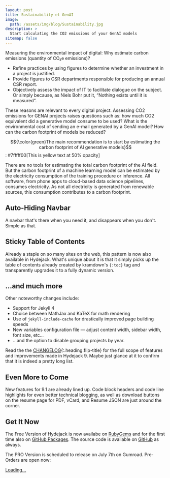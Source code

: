 ```yaml
---
layout: post
title: Sustainability et GenAI
image:
  path: /assets/img/blog/Sustainability.jpg
description: >
  Start calculating the CO2 emissions of your GenAI models
sitemap: false
---
```


Measuring the environmental impact of digital: Why estimate carbon emissions (quantity of CO₂e emissions)?

- Refine practices by using figures to determine whether an investment in a project is justified.
- Provide figures to CSR departments responsible for producing an annual CSR report.
- Objectively assess the impact of IT to facilitate dialogue on the subject.
  Or simply because, as Niels Bohr put it, “Nothing exists until it is measured”.

These reasons are relevant to every digital project. Assessing CO2 emissions for GENAI projects raises questions such as: how much CO2 equivalent did a generative model consume to be used? What is the environmental cost of sending an e-mail generated by a GenAI model? How can the carbon footprint of models be reduced?

$${\color{green}The main recommendation is to start by estimating the carbon footprint of AI generative models}$$ :
#7fffff00[This is yellow text at 50% opacity]

There are no tools for estimating the total carbon footprint of the AI field. But the carbon footprint of a machine learning model can be estimated by the electricity consumption of the training procedure or inference. All software, from phone apps to cloud-based data science pipelines, consumes electricity. As not all electricity is generated from renewable sources, this consumption contributes to a carbon footprint.

## Auto-Hiding Navbar

A navbar that's there when you need it, and disappears when you don't. Simple as that.

## Sticky Table of Contents

Already a staple on so many sites on the web, this pattern is now also available in Hydejack.
What's unique about it is that it simply picks up the table of contents already created by kramdown's `{:toc}` tag and transparently upgrades it to a fully dynamic version.

## …and much more

Other noteworthy changes include:

- Support for Jekyll 4
- Choice between MathJax and KaTeX for math rendering
- Use of `jekyll-include-cache` for drastically improved page building speeds
- New variables configuration file — adjust content width, sidebar width, font size, etc...
- ...and the option to disable grouping projects by year.

Read the the [CHANGELOG](../../CHANGELOG.md){:.heading.flip-title} for the full scope of features and improvements made in Hydejack 9.
Maybe just glance at it to confirm that it is indeed a pretty long list.

## Even More to Come

New features for 9.1 are already lined up. Code block headers and code line highlights for even better technical blogging, as well as download buttons on the resume page for PDF, vCard, and Resume JSON are just around the corner.

## Get It Now

The Free Version of Hydejack is now availabe on [RubyGems](https://rubygems.org/gems/jekyll-theme-hydejack)
and for the first time also on [GitHub Packages](https://github.com/hydecorp/hydejack/packages).
The source code is available on [GitHub](https://github.com/hydecorp/hydejack) as always.

The PRO Version is scheduled to release on July 7th on Gumroad. Pre-Orders are open now:

<div class="gumroad-product-embed" data-gumroad-product-id="nuOluY"><a href="https://gumroad.com/l/nuOluY">Loading…</a></div>

[^1]: If you are a fan of the old two-column layout, or don't like modern design tropes such as mega headlines, Hydejack lets you revert these changes on a case-by-case basis via configuration options.
[^2]:
    Search was mainly tested for English and German. Please let me know about issues in other languages.
    While I've tried to find a multi-language solution, most showed drastically worse results for the English base case.
    If you're technically inclined, you can adopt the code located in `_includes/js/search-worker.js` to your needs.
